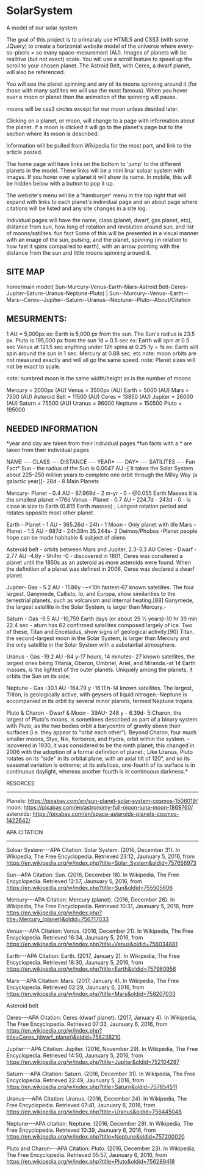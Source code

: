 # SolarSystem
A model of our solar system

The goal of this project is to primaraly use HTML5 and CSS3 (with some JQuery) to create a horizontal website model of the universe where every-so-pixels = so many space-mesurement (AU). Images of planets will be realitive (but not exact) scale. You will use a scroll feature to speed up the scroll to your chosen planet.
The Astroid Belt, with Ceres, a dwarf planet, will also be referenced.

You will see the planet spinning and any of its moons spinning around it (for those with many satilites we will use the most famous). When you hover over a moon or planet then the animation of the spinning will pause.

moons will be css3 circles except for our moon unless desided later.

Clicking on a planet, or moon, will change to a page with information about the planet. If a moon is clicked it will go to the planet's page but to the section where its moon is described.

Information will be pulled from Wikipedia for the most part, and link to the article posted.

The home page will have links on the bottom to 'jump' to the different planets in the model. These links will be a mini linar soloar system with images. If you hover over a planet it will show its name.
In mobile, this will be hidden below with a button to pop it up.

The website's menu will be a 'hamburger' menu in the top right that will expand with links to each planet's individual page and an about page where citations will be listed and any site changes in a site log.

Individual pages will have the
name,
class (planet, dwarf, gas planet, etc),
distance from sun,
how long of rotation and
revolution around sun,
and list of moons/satilites.
fun fact
Some of this will be presented in a visual manner with an image of the sun, pulsing, and the planet, spinning (in relation to how fast it spins compaired to earth), with an arrow pointing with the distance from the sun and little moons spinning around it.

SITE MAP
-----
home/main model( Sun-Murcury-Venus-Earth-Mars-Astroid Belt-Ceres-Jupiter-Saturn-Uranus-Neptune-Pluto)
|
Sun--Murcury--Venus--Earth--Mars--Ceres--Jupiter--Saturn--Uranus--Neptune--Pluto--About/Citation

MESURMENTS:
----
1 AU = 5,000px ex: Earth is 5,000 px from the sun. The Sun's radius is 23.5 px. Pluto is 195,000 px from the sun
1d = 0.5 sec ex: Earth will spin at 0.5 sec Venus at 121.5 sec anything under 12h spins at 0.25
1y = 1s ex: Earth will spin around the sun in 1 sec. Mercury at 0.88 sec. etc
note: moon orbits are not measured exactly and will all go the same speed.
note: Planet sizes will not be exact to scale.

note: numbred moon is the same width/height as is the number of moons

Mercury = 2000px (AU)
Venus = 3500px (AU)
Earth = 5000 (AU)
Mars  = 7500 (AU)
Asteroid Belt = 11500 (AU)
Ceres = 13850 (AU)
Jupiter = 26000 (AU)
Saturn = 75500 (AU)
Uranus = 96000
Neptune = 150500
Pluto = 195000

NEEDED INFORMATION
-------
*year and day are taken from their individual pages
*fun facts with a * are taken from their individual pages

NAME --- CLASS --- DISTANCE --- YEAR* --- DAY* --- SATILITES --- Fun Fact*
Sun - the radius of the Sun is 0.0047 AU -[ It takes the Solar System about 225–250 million years to complete one orbit through the Milky Way (a galactic year)]- 28d - 8 Main Planets

Mercury- Planet  - 0.4 AU     - 87.969d - 2 m-yr - 0           - @0.055 Earth Masses it is the smallest planet
                                            ~176d
Venus  - Planet  - 0.7 AU     - 224.7d  - 243d   - 0           - is close in size to Earth (0.815 Earth masses) ; Longest rotation period and rotates opposite most other planet
                                                                
Earth  - Planet  - 1 AU       - 365.26d - 24h    - 1 Moon      - Only planet with life
Mars   - Planet  - 1.5 AU     - 687d    - 24h39m
                                          35.244s- 2 Deimos/Phobos -Planet people hope can be made habitable & subject of aliens
                                          
Asteroid belt - orbits between Mars and Jupiter, 2.3-3.3 AU
Ceres  - Dwarf  - 2.77 AU     -4.6y     - 9h4m   -0   - discovered in 1801, Ceres was consitered a planet until the 1850s as an asteroid as more asteroids were found. When the definition of a planet was defined in 2006, Ceres was declared a dwarf planet.

Jupiter- Gas   - 5.2 AU      - 11.86y   -~<10h fastest-67 known satellites. The four largest, Ganymede, Callisto, Io, and Europa, show similarities to the terrestrial planets, such as volcanism and internal heating.[88] Ganymede, the largest satellite in the Solar System, is larger than Mercury.-

Saturn - Gas   -9.5 AU      -10,759 Earth days (or about  29 1⁄2 years)-10 hr 39 min 22.4 sec - aturn has 62 confirmed satellites composed largely of ice. Two of these, Titan and Enceladus, show signs of geological activity.[90] Titan, the second-largest moon in the Solar System, is larger than Mercury and the only satellite in the Solar System with a substantial atmosphere.

Uranus - Gas  -19.2 AU -84 y-17 hours, 14 minutes- 27 known satellites, the largest ones being Titania, Oberon, Umbriel, Ariel, and Miranda.-at 14 Earth masses, is the lightest of the outer planets.
Uniquely among the planets, it orbits the Sun on its side; 

Neptune - Gas -30.1 AU -164.79 y -16.11 h-14 known satellites. The largest, Triton, is geologically active, with geysers of liquid nitrogen.-Neptune is accompanied in its orbit by several minor planets, termed Neptune trojans.

Pluto & Charon - Dwarf & Moon - 39AU- 248 y - 6.39d- 5:Charon, the largest of Pluto's moons, is sometimes described as part of a binary system with Pluto, as the two bodies orbit a barycentre of gravity above their surfaces (i.e. they appear to "orbit each other"). Beyond Charon, four much smaller moons, Styx, Nix, Kerberos, and Hydra, orbit within the system. - iscovered in 1930, it was considered to be the ninth planet; this changed in 2006 with the adoption of a formal definition of planet.;
Like Uranus, Pluto rotates on its "side" in its orbital plane, with an axial tilt of 120°, and so its seasonal variation is extreme; at its solstices, one-fourth of its surface is in continuous daylight, whereas another fourth is in continuous darkness.*


RESORCES
_________
Planets: https://pixabay.com/en/sun-planet-solar-system-cosmos-1506019/
moon: https://pixabay.com/en/astronomy-full-moon-luna-moon-1869760/
asteroids: https://pixabay.com/en/space-asteroids-planets-cosmos-1422642/


APA CITATION
_____
Soloar System---APA Citation: Solar System. (2016, December 31). In Wikipedia, The Free Encyclopedia. Retrieved 23:12, Jaunuary 5, 2016, from https://en.wikipedia.org/w/index.php?title=Solar_System&oldid=757656973

Sun--APA Citation: Sun. (2016, December 18). In Wikipedia, The Free Encyclopedia. Retrieved 12:57, Jaunuary 5, 2016, from https://en.wikipedia.org/w/index.php?title=Sun&oldid=755505606

Mercury---APA Citation: Mercury (planet). (2016, December 26). In Wikipedia, The Free Encyclopedia. Retrieved 10:31, Jaunuary 5, 2016, from https://en.wikipedia.org/w/index.php?title=Mercury_(planet)&oldid=756717033


Venus---APA Citation: Venus. (2016, December 21). In Wikipedia, The Free Encyclopedia. Retrieved 16:34, Jaunuary 5, 2016, from https://en.wikipedia.org/w/index.php?title=Venus&oldid=756034881

Earth---APA Citation: Earth. (2017, January 2). In Wikipedia, The Free Encyclopedia. Retrieved 18:30, Jaunuary 5, 2016, from https://en.wikipedia.org/w/index.php?title=Earth&oldid=757960956

Mars---APA Citation: Mars. (2017, January 4). In Wikipedia, The Free Encyclopedia. Retrieved 02:29, Jaunuary 6, 2016, from https://en.wikipedia.org/w/index.php?title=Mars&oldid=758207033

Asteroid belt

Ceres---APA Citation: Ceres (dwarf planet). (2017, January 4). In Wikipedia, The Free Encyclopedia. Retrieved 07:33, Jaunuary 6, 2016, from https://en.wikipedia.org/w/index.php?title=Ceres_(dwarf_planet)&oldid=758238210

Jupiter---APA Citation: Jupiter. (2016, November 29). In Wikipedia, The Free Encyclopedia. Retrieved 14:50, Jaunuary 5, 2016, from https://en.wikipedia.org/w/index.php?title=Jupiter&oldid=752104297


Saturn---APA Citation: Saturn. (2016, December 31). In Wikipedia, The Free Encyclopedia. Retrieved 22:49, Jaunuary 5, 2016, from https://en.wikipedia.org/w/index.php?title=Saturn&oldid=757654511

Uranus---APA Citation: Uranus. (2016, December 24). In Wikipedia, The Free Encyclopedia. Retrieved 07:41, Jaunuary 6, 2016, from https://en.wikipedia.org/w/index.php?title=Uranus&oldid=756445048

Neptune---APA citation: Neptune. (2016, December 29). In Wikipedia, The Free Encyclopedia. Retrieved 10:39, Jaunuary 6, 2016, from https://en.wikipedia.org/w/index.php?title=Neptune&oldid=757200020


Pluto and Charon---APA Citation: Pluto. (2016, December 23). In Wikipedia, The Free Encyclopedia. Retrieved 05:57, Jaunuary 6, 2016, from https://en.wikipedia.org/w/index.php?title=Pluto&oldid=756289418
